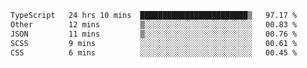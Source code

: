<!--START_SECTION:waka-->

```txt
TypeScript   24 hrs 10 mins  ████████████████████████▒   97.17 %
Other        12 mins         ▒░░░░░░░░░░░░░░░░░░░░░░░░   00.83 %
JSON         11 mins         ▒░░░░░░░░░░░░░░░░░░░░░░░░   00.76 %
SCSS         9 mins          ░░░░░░░░░░░░░░░░░░░░░░░░░   00.61 %
CSS          6 mins          ░░░░░░░░░░░░░░░░░░░░░░░░░   00.45 %
```

<!--END_SECTION:waka-->
